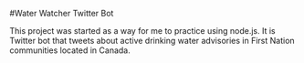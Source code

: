 #Water Watcher Twitter Bot

This project was started as a way for me to practice using node.js. It is Twitter bot that tweets about active drinking water advisories in First Nation communities located in Canada.